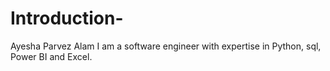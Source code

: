 # Introduction-
Ayesha Parvez Alam
I am a software engineer with expertise in Python, sql, Power BI and Excel.
